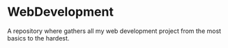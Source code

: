 # WebDevelopment
A repository where gathers all my web development project from the most basics to the hardest.
